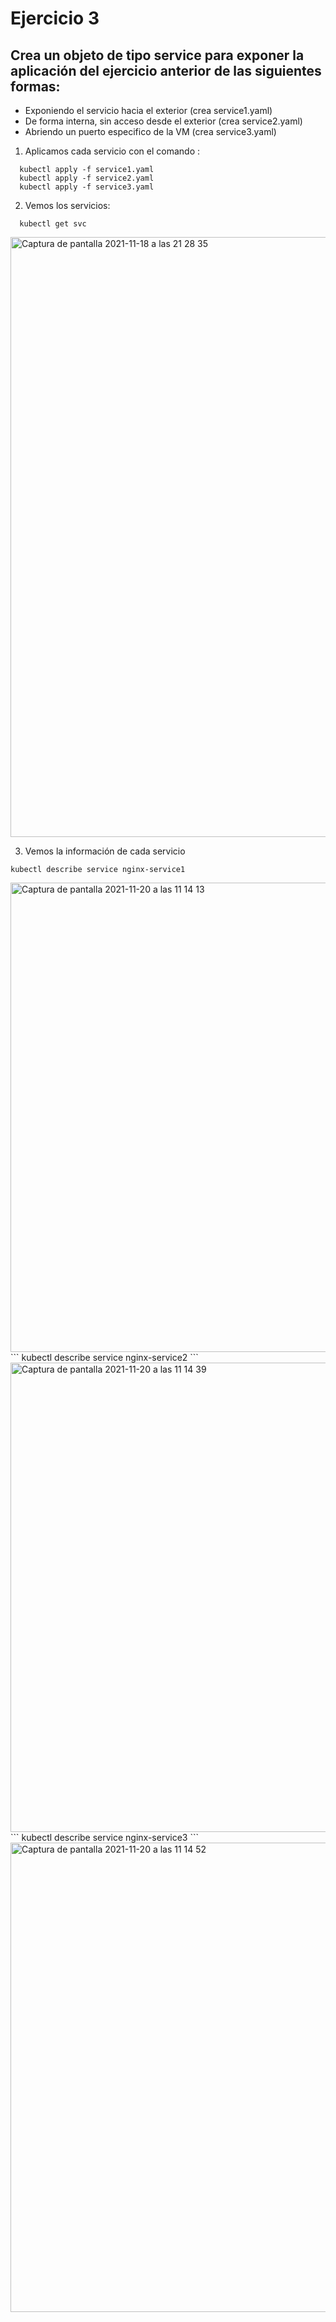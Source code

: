 # Ejercicio 3

## Crea un objeto de tipo service para exponer la aplicación del ejercicio anterior de las siguientes formas:
- Exponiendo el servicio hacia el exterior (crea service1.yaml)
- De forma interna, sin acceso desde el exterior (crea service2.yaml)
- Abriendo un puerto especifico de la VM (crea service3.yaml)

1. Aplicamos cada servicio con el comando :
```
  kubectl apply -f service1.yaml
  kubectl apply -f service2.yaml
  kubectl apply -f service3.yaml
```
2. Vemos los servicios:
```
  kubectl get svc
  ```
 <img width="960" alt="Captura de pantalla 2021-11-18 a las 21 28 35" src="https://user-images.githubusercontent.com/26769446/142722054-1cd3b73b-e1c3-4d8d-89b7-45d7bd502fc8.png">

3. Vemos la información de cada servicio
```
kubectl describe service nginx-service1
```
<img width="751" alt="Captura de pantalla 2021-11-20 a las 11 14 13" src="https://user-images.githubusercontent.com/26769446/142722691-60af0c8d-5ddd-4142-b75e-1500cfad7005.png">
```
kubectl describe service nginx-service2
```
<img width="751" alt="Captura de pantalla 2021-11-20 a las 11 14 39" src="https://user-images.githubusercontent.com/26769446/142722709-489f706a-ee4b-4b5b-bb99-65cdc8acec56.png">
```
kubectl describe service nginx-service3
```
<img width="751" alt="Captura de pantalla 2021-11-20 a las 11 14 52" src="https://user-images.githubusercontent.com/26769446/142722720-29e9a542-19d4-4dd9-8798-e88dcd6901be.png">
